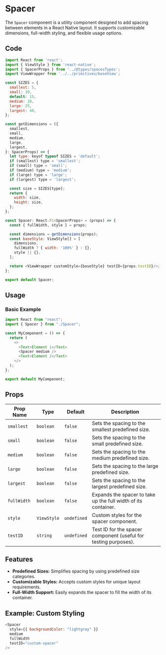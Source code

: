 # Spacer

The `Spacer` component is a utility component designed to add spacing between elements in a React Native layout. It supports customizable dimensions, full-width styling, and flexible usage options.

## Code

```javascript
import React from 'react';
import { ViewStyle } from 'react-native';
import { SpacerProps } from '../@types/spacesTypes';
import ViewWrapper from '../../primitives/baseView';

const SIZES = {
  smallest: 5,
  small: 10,
  default: 15,
  medium: 20,
  large: 25,
  largest: 40,
};

const getDimensions = ({
  smallest,
  small,
  medium,
  large,
  largest,
}: SpacerProps) => {
  let type: keyof typeof SIZES = 'default';
  if (smallest) type = 'smallest';
  if (small) type = 'small';
  if (medium) type = 'medium';
  if (large) type = 'large';
  if (largest) type = 'largest';

  const size = SIZES[type];
  return {
    width: size,
    height: size,
  };
};

const Spacer: React.FC<SpacerProps> = (props) => {
  const { fullWidth, style } = props;

  const dimensions = getDimensions(props);
  const baseStyle: ViewStyle[] = [
    dimensions,
    fullWidth ? { width: '100%' } : {},
    style || {},
  ];

  return <ViewWrapper customStyle={baseStyle} testID={props.testID}/>;
};

export default Spacer;
```

## Usage

### Basic Example

```javascript
import React from "react";
import { Spacer } from "./Spacer";

const MyComponent = () => {
  return (
    <>
      <Text>Element 1</Text>
      <Spacer medium />
      <Text>Element 2</Text>
    </>
  );
};

export default MyComponent;
```

## Props

| Prop Name   | Type        | Default     | Description                                                     |
| ----------- | ----------- | ----------- | --------------------------------------------------------------- |
| `smallest`  | `boolean`   | `false`     | Sets the spacing to the smallest predefined size.               |
| `small`     | `boolean`   | `false`     | Sets the spacing to the small predefined size.                  |
| `medium`    | `boolean`   | `false`     | Sets the spacing to the medium predefined size.                 |
| `large`     | `boolean`   | `false`     | Sets the spacing to the large predefined size.                  |
| `largest`   | `boolean`   | `false`     | Sets the spacing to the largest predefined size.                |
| `fullWidth` | `boolean`   | `false`     | Expands the spacer to take up the full width of its container.  |
| `style`     | `ViewStyle` | `undefined` | Custom styles for the spacer component.                         |
| `testID`    | `string`    | `undefined` | Test ID for the spacer component (useful for testing purposes). |

## Features

- **Predefined Sizes:** Simplifies spacing by using predefined size categories.
- **Customizable Styles:** Accepts custom styles for unique layout requirements.
- **Full-Width Support:** Easily expands the spacer to fill the width of its container.

## Example: Custom Styling

```javascript
<Spacer
  style={{ backgroundColor: "lightgray" }}
  medium
  fullWidth
  testID="custom-spacer"
/>
```
